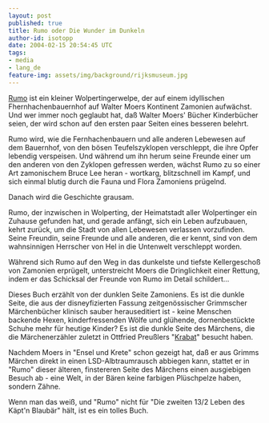 ```yaml
---
layout: post
published: true
title: Rumo oder Die Wunder im Dunkeln
author-id: isotopp
date: 2004-02-15 20:54:45 UTC
tags:
- media
- lang_de
feature-img: assets/img/background/rijksmuseum.jpg
---
```

<a href='/uploads/20040215-rumo.jpg'><img border='0' hspace='5' align='left' src='/uploads/20040215-rumo.serendipityThumb.jpg' alt='' /></a> <a href="http://www.amazon.de/exec/obidos/ASIN/3492045480/kristiankohntopp">Rumo</a> ist ein kleiner Wolpertingerwelpe, der auf einem idyllischen Fhernhachenbauernhof auf Walter Moers Kontinent Zamonien aufwächst. Und wer immer noch geglaubt hat, daß Walter Moers' Bücher Kinderbücher seien, der wird schon auf den ersten paar Seiten eines besseren belehrt.

Rumo wird, wie die Fernhachenbauern und alle anderen Lebewesen auf dem Bauernhof, von den bösen Teufelszyklopen verschleppt, die ihre Opfer lebendig verspeisen. Und während um ihn herum seine Freunde einer um den anderen von den Zyklopen gefressen werden, wächst Rumo zu so einer Art zamonischem Bruce Lee heran - wortkarg, blitzschnell im Kampf, und sich einmal blutig durch die Fauna und Flora Zamoniens prügelnd.

Danach wird die Geschichte grausam.&nbsp;

Rumo, der inzwischen in Wolperting, der Heimatstadt aller Wolpertinger ein Zuhause gefunden hat, und gerade anfängt, sich ein Leben aufzubauen, kehrt zurück, um die Stadt von allen Lebewesen verlassen vorzufinden. Seine Freundin, seine Freunde und alle anderen, die er kennt, sind von dem wahnsinnigen Herrscher von Hel in die Untenwelt verschleppt worden.

Während sich Rumo auf den Weg in das dunkelste und tiefste Kellergeschoß von Zamonien erprügelt, unterstreicht Moers die Dringlichkeit einer Rettung, indem er das Schicksal der Freunde von Rumo im Detail schildert...

Dieses Buch erzählt von der dunklen Seite Zamoniens. Es ist die dunkle Seite, die aus der disneyfizierten Fassung zeitgenössischer Grimmscher Märchenbücher klinisch sauber herauseditiert ist - keine Menschen backende Hexen, kinderfressenden Wölfe und glühende, dornenbestückte Schuhe mehr für heutige Kinder? Es ist die dunkle Seite des Märchens, die die Märchenerzähler zuletzt in Ottfried Preußlers "<a href="http://www.amazon.de/exec/obidos/ASIN/3522133501/kristiankohntopp">Krabat</a>" besucht haben.

Nachdem Moers in "Ensel und Krete" schon gezeigt hat, daß er aus Grimms Märchen direkt in einen LSD-Albtraumrausch abbiegen kann, stattet er in "Rumo" dieser älteren, finstereren Seite des Märchens einen ausgiebigen Besuch ab - eine Welt, in der Bären keine farbigen Plüschpelze haben, sondern Zähne.

Wenn man das weiß, und "Rumo" nicht für "Die zweiten 13/2 Leben des Käpt'n Blaubär" hält, ist es ein tolles Buch.
